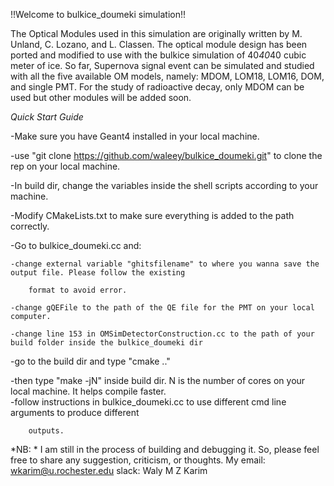 !!Welcome to bulkice_doumeki simulation!!

The Optical Modules used in this simulation are originally written by M. Unland, C. Lozano, and L. Classen. The optical module design has been ported and modified to use with the bulkice simulation of 40*40*40 cubic meter of ice. So far, Supernova signal event can be simulated and studied with all the five available OM models, namely: MDOM, LOM18, LOM16, DOM, and single PMT. For the study of radioactive decay, only MDOM can be used but other modules will be added soon. 

*Quick Start Guide*

-Make sure you have Geant4 installed in your local machine.  

-use "git clone https://github.com/waleey/bulkice_doumeki.git" to clone the rep on your local machine.  

-In build dir, change the variables inside the shell scripts according to your machine.  

-Modify CMakeLists.txt to make sure everything is added to the path correctly.   

-Go to bulkice_doumeki.cc and:  

	-change external variable "ghitsfilename" to where you wanna save the output file. Please follow the existing  
 
		format to avoid error.  
  
	-change gQEFile to the path of the QE file for the PMT on your local computer.  
 
	-change line 153 in OMSimDetectorConstruction.cc to the path of your build folder inside the bulkice_doumeki dir	
 -go to the build dir and type "cmake .."  
 
-then type "make -jN" inside build dir. N is the number of cores on your local machine. It helps compile faster.	
-follow instructions in bulkice_doumeki.cc to use different cmd line arguments to produce different  

		outputs.


*NB: * I am still in the process of building and debugging it. So, please feel free to share any suggestion, criticism, or thoughts. My email: wkarim@u.rochester.edu slack: Waly M Z Karim  
